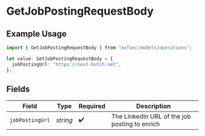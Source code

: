 # GetJobPostingRequestBody

## Example Usage

```typescript
import { GetJobPostingRequestBody } from "exfunc/models/operations";

let value: GetJobPostingRequestBody = {
  jobPostingUrl: "https://next-hutch.net",
};
```

## Fields

| Field                                         | Type                                          | Required                                      | Description                                   |
| --------------------------------------------- | --------------------------------------------- | --------------------------------------------- | --------------------------------------------- |
| `jobPostingUrl`                               | *string*                                      | :heavy_check_mark:                            | The LinkedIn URL of the job posting to enrich |